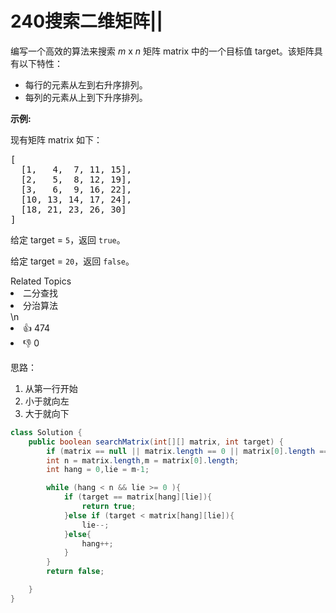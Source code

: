 

# 240搜索二维矩阵||

<p>编写一个高效的算法来搜索&nbsp;<em>m</em>&nbsp;x&nbsp;<em>n</em>&nbsp;矩阵 matrix 中的一个目标值 target。该矩阵具有以下特性：</p>

<ul>
	<li>每行的元素从左到右升序排列。</li>
	<li>每列的元素从上到下升序排列。</li>
</ul>

<p><strong>示例:</strong></p>

<p>现有矩阵 matrix 如下：</p>

<pre>[
  [1,   4,  7, 11, 15],
  [2,   5,  8, 12, 19],
  [3,   6,  9, 16, 22],
  [10, 13, 14, 17, 24],
  [18, 21, 23, 26, 30]
]
</pre>

<p>给定 target&nbsp;=&nbsp;<code>5</code>，返回&nbsp;<code>true</code>。</p>

<p>给定&nbsp;target&nbsp;=&nbsp;<code>20</code>，返回&nbsp;<code>false</code>。</p>
<div><div>Related Topics</div><div><li>二分查找</li><li>分治算法</li></div></div>\n<div><li>👍 474</li><li>👎 0</li></div>

思路：

1. 从第一行开始
2. 小于就向左
3. 大于就向下

```java
class Solution {
    public boolean searchMatrix(int[][] matrix, int target) {
        if (matrix == null || matrix.length == 0 || matrix[0].length == 0) return false;
        int n = matrix.length,m = matrix[0].length;
        int hang = 0,lie = m-1;

        while (hang < n && lie >= 0 ){
            if (target == matrix[hang][lie]){
                return true;
            }else if (target < matrix[hang][lie]){
                lie--;
            }else{
                hang++;
            }
        }
        return false;

    }
}
```

